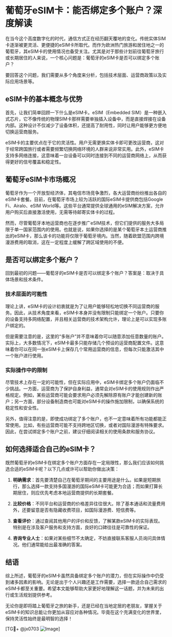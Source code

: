 # 葡萄牙eSIM卡：能否绑定多个账户？深度解读

在当今这个高度数字化的时代，通信方式正在经历翻天覆地的变化。传统实体SIM卡逐渐被更灵活、更便捷的eSIM卡所取代。而作为欧洲热门旅游和居住地之一的葡萄牙，其eSIM卡的使用情况也备受关注。尤其是对于那些计划前往葡萄牙旅行或长期居住的人来说，一个核心问题是：葡萄牙的eSIM卡是否可以绑定多个账户？

要回答这个问题，我们需要从多个角度来分析，包括技术层面、运营商政策以及实际应用场景等。

## eSIM卡的基本概念与优势

首先，让我们简单回顾一下什么是eSIM卡。eSIM（Embedded SIM）是一种嵌入式芯片，它不像传统的物理SIM卡那样需要单独插入设备中，而是直接焊接在设备内部。这种设计不仅减少了设备体积，还提高了耐用性，同时让用户能够更方便地切换运营商服务。

eSIM卡的主要优点在于它的灵活性。用户无需更换实体卡即可更改运营商，这对于经常跨国旅行或者需要频繁切换网络环境的人群来说非常实用。此外，eSIM卡支持多网络连接，这意味着一台设备可以同时连接到不同的运营商网络上，从而获得更好的信号覆盖和稳定性。

## 葡萄牙eSIM卡市场概况

葡萄牙作为一个开放型经济体，其电信市场竞争激烈，各大运营商纷纷推出各自的eSIM卡套餐。目前，在葡萄牙市场上较为活跃的国际eSIM卡提供商包括Google Fi、Airalo、eSIM World等。这些平台通常提供全球通用的eSIM解决方案，允许用户购买后直接激活使用，无需等待邮寄实体卡的过程。

然而，尽管葡萄牙本地运营商也在逐步推广eSIM技术，但它们提供的服务大多局限于单一国家范围内的使用。也就是说，如果你选择的是某个葡萄牙本土运营商推出的eSIM卡，那么该卡的功能将仅限于葡萄牙境内。当然，随着欧盟范围内跨境漫游费用的取消，这在一定程度上缓解了跨区域使用的不便。

## 是否可以绑定多个账户？

回到最初的问题——葡萄牙的eSIM卡是否可以绑定多个账户？答案是：取决于具体场景和技术条件。

### 技术层面的可能性

理论上讲，eSIM卡的设计初衷就是为了让用户能够轻松地切换不同运营商的服务。因此，从技术角度来看，eSIM卡本身并没有限制只能绑定一个账户。只要你的设备支持多网络配置，并且相关运营商的技术架构允许，理论上是可以实现多账户绑定的。

但是需要注意的是，这里的“多账户”并不意味着你可以随意添加任意数量的账户。实际上，大多数情况下，eSIM卡最多只能存储几个预设的运营商配置文件。这意味着你可以在同一张eSIM卡上保存几个常用运营商的信息，但每次只能激活其中一个账户进行使用。

### 实际操作中的限制

尽管技术上存在一定的可能性，但在实际应用中，eSIM卡绑定多个账户仍面临不少挑战。一方面，运营商为了保护自身利益，通常会对eSIM卡的使用规则作出严格规定。例如，某些运营商可能会要求用户必须先解除原有账户才能创建新的账户；另一方面，部分设备制造商也可能对eSIM卡的操作施加限制，以确保系统的稳定性和安全性。

另外，值得注意的是，即使成功绑定了多个账户，也不一定意味着所有功能都能正常使用。比如，有些运营商可能不支持跨地区切换，或者对国际漫游有特殊要求。因此，在尝试绑定多个账户之前，建议仔细阅读相关的使用条款和服务协议。

## 如何选择适合自己的eSIM卡？

既然葡萄牙的eSIM卡在绑定多个账户方面存在一定局限性，那么我们应该如何挑选合适的eSIM卡呢？以下几点或许可以帮助你做出决策：

1. **明确需求**：首先要清楚自己在葡萄牙期间的主要用途是什么。如果是短期旅行，那么选择一款支持多国漫游的国际eSIM卡可能更为合适；而如果打算长期居住，则应优先考虑本地运营商提供的长期套餐。
   
2. **比较价格**：不同平台和运营商的价格差异往往很大。除了基本通话和流量费用外，还要留意是否有隐藏收费项目，如国际漫游费、短信费等。
   
3. **查看评价**：通过查阅其他用户的评价和反馈，了解某款eSIM卡的实际表现。特别是在涉及客户服务和支持方面，良好的口碑往往是可靠性的保证。
   
4. **咨询专业人士**：如果对某些细节不太确定，不妨直接联系客服人员询问具体情况。他们通常能给出最准确的答案。

## 结语

综上所述，葡萄牙的eSIM卡虽然具备绑定多个账户的潜力，但在实际操作中仍受到诸多因素的影响。无论是出于个人兴趣还是工作需要，选择一款适合自己需求的eSIM卡都至关重要。希望本文能够帮助大家更好地理解这一话题，并为未来的出行或生活规划提供参考。

无论你是即将踏上葡萄牙之旅的新手，还是已经在当地定居的老朋友，掌握关于eSIM卡的知识总能让你更加从容应对各种情况。毕竟在这个充满变化的世界里，保持灵活性始终是最明智的选择！

[TG💪+ @jx0703 ![Image](https://github.com/user-attachments/assets/dbca1d08-cadb-493c-b0ec-ad6f7a83f270)]